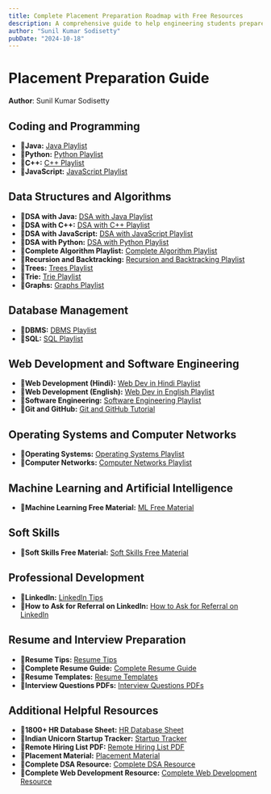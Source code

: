 ```yaml
---
title: Complete Placement Preparation Roadmap with Free Resources  
description: A comprehensive guide to help engineering students prepare for placements, with a focus on technical skills, coding, projects, and professional development. Includes free resources for each section.  
author: "Sunil Kumar Sodisetty"  
pubDate: "2024-10-18"
---
```



# Placement Preparation Guide

**Author**: Sunil Kumar Sodisetty  


## Coding and Programming

- **📌Java:** [Java Playlist](https://www.youtube.com/watch?v=bm0OyhwFDuY&list=PLsyeobzWxl7pe_IiTfNyr55kwJPWbgxB5)
- **📌Python:** [Python Playlist](https://www.youtube.com/watch?v=7wnove7K-ZQ&list=PLu0W_9lII9agwh1XjRt242xIpHhPT2llg)
- **📌C++:** [C++ Playlist](https://www.youtube.com/watch?v=z9bZufPHFLU&list=PLfqMhTWNBTe0b2nM6JHVCnAkhQRGiZMSJ)
- **📌JavaScript:** [JavaScript Playlist](https://www.youtube.com/watch?v=ER9SspLe4Hg&list=PLu0W_9lII9ahR1blWXxgSlL4y9iQBnLpR)

## Data Structures and Algorithms

- **📌DSA with Java:** [DSA with Java Playlist](https://www.youtube.com/watch?v=6iCHf7OZn6c&list=PL6Zs6LgrJj3tDXv8a_elC6eT_4R5gfX4d)
- **📌DSA with C++:** [DSA with C++ Playlist](https://www.youtube.com/watch?v=WQoB2z67hvY&list=PLDzeHZWIZsTryvtXdMr6rPh4IDexB5NIA)
- **📌DSA with JavaScript:** [DSA with JavaScript Playlist](https://www.youtube.com/watch?v=poGEVboh9Rw&list=PLC3y8-rFHvwg6nsAOfC5Is18KB2DrVOJy)
- **📌DSA with Python:** [DSA with Python Playlist](https://www.youtube.com/watch?v=8e_PwxYGZrA&list=PLzgPDYo_3xukPJdH6hVQ6Iic7KiJuoA-l&index=1)
- **📌Complete Algorithm Playlist:** [Complete Algorithm Playlist](https://www.youtube.com/watch?v=0IAPZzGSbME&list=PLDN4rrl48XKpZkf03iYFl-O29szjTrs_O)
- **📌Recursion and Backtracking:** [Recursion and Backtracking Playlist](https://www.youtube.com/watch?v=yVdKa8dnKiE&list=PLgUwDviBIf0rGlzIn_7rsaR2FQ5e6ZOL9)
- **📌Trees:** [Trees Playlist](https://www.youtube.com/watch?v=_ANrF3FJm7I&list=PLJ_vPQ_vraNz90tiB1HNgUWjivW07RcXC)
- **📌Trie:** [Trie Playlist](https://www.youtube.com/watch?v=dBGUmUQhjaM&list=PLgUwDviBIf0pcIDCZnxhv0LkHf5KzG9zp)
- **📌Graphs:** [Graphs Playlist](https://www.youtube.com/watch?v=M3_pLsDdeuU&list=PLgUwDviBIf0oE3gA41TKO2H5bHpPd7fzn)

## Database Management

- **📌DBMS:** [DBMS Playlist](https://www.youtube.com/watch?v=wjfeGxqAQOY&list=PLrjkTql3jnm-CLxHftqLgkrZbM8fUt0vn)
- **📌SQL:** [SQL Playlist](https://www.youtube.com/watch?v=323H_mOOWQ4&list=PLxCzCOWd7aiHqU4HKL7-SITyuSIcD93id)

## Web Development and Software Engineering

- **📌Web Development (Hindi):** [Web Dev in Hindi Playlist](https://www.youtube.com/watch?v=6mbwJ2xhgzM&list=PLu0W_9lII9agiCUZYRsvtGTXdxkzPyItg)
- **📌Web Development (English):** [Web Dev in English Playlist](https://www.youtube.com/watch?v=gQojMIhELvM&list=PLoYCgNOIyGAB_8_iq1cL8MVeun7cB6eNc)
- **📌Software Engineering:** [Software Engineering Playlist](https://www.youtube.com/watch?v=FN_HSCp7ctw&list=PLmXKhU9FNesTrw7n8ouPsSLEcduRlENHr)
- **📌Git and GitHub:** [Git and GitHub Tutorial](https://www.youtube.com/watch?v=apGV9Kg7ics)

## Operating Systems and Computer Networks

- **📌Operating Systems:** [Operating Systems Playlist](https://www.youtube.com/watch?v=vBURTt97EkA&list=PLBlnK6fEyqRiVhbXDGLXDk_OQAeuVcp2O)
- **📌Computer Networks:** [Computer Networks Playlist](https://www.youtube.com/watch?v=VwN91x5i25g&list=PLBlnK6fEyqRgMCUAG0XRw78UA8qnv6jEx)

## Machine Learning and Artificial Intelligence

- **📌Machine Learning Free Material:** [ML Free Material](https://www.youtube.com/watch?v=GwIo3gDZCVQ)

## Soft Skills

- **📌Soft Skills Free Material:** [Soft Skills Free Material](https://www.youtube.com/watch?v=x60GHpQ8gJk&list=PLWPirh4EWFpFIElSxplDlEhRDZHkBD-0n)

## Professional Development

- **📌LinkedIn:** [LinkedIn Tips](https://www.youtube.com/watch?v=S3qx4rt_Enk)
- **📌How to Ask for Referral on LinkedIn:** [How to Ask for Referral on LinkedIn](https://dev.to/avinash201199/how-to-ask-for-a-referral-on-linkedin-1g7e)

## Resume and Interview Preparation

- **📌Resume Tips:** [Resume Tips](https://www.youtube.com/watch?v=y8YH0Qbu5h4)
- **📌Complete Resume Guide:** [Complete Resume Guide](https://drive.google.com/file/d/1cT_brbJ80A_aVq4QdR4jDlRB06UFcyYy/view?usp=sharing)
- **📌Resume Templates:** [Resume Templates](https://github.com/avinash201199/Resume-Templates)
- **📌Interview Questions PDFs:** [Interview Questions PDFs](https://github.com/avinash201199/Interviews-Resources)

## Additional Helpful Resources

- **📌1800+ HR Database Sheet:** [HR Database Sheet](https://docs.google.com/spreadsheets/d/10vTc-ciY1srOmaVDAy3xeJpdMLvKh40YOgERlEMFPrc/edit#gid=0)
- **📌Indian Unicorn Startup Tracker:** [Startup Tracker](https://docs.google.com/spreadsheets/d/1HdZtj6Z7Gh_boh0qHa-3n-FkGWEgkZ7juN5P3veFRDY/edit#gid=0)
- **📌Remote Hiring List PDF:** [Remote Hiring List PDF](https://drive.google.com/file/d/1nxlDv2x0NuIwf40NstdCV3qTIsDd5SvY/view?usp=share_link)
- **📌Placement Material:** [Placement Material](https://drive.google.com/drive/folders/1SkCOcAS0Kqvuz-MJkkjbFr1GSue6Ms6m)
- **📌Complete DSA Resource:** [Complete DSA Resource](https://drive.google.com/file/d/1uvQy3xNg48sJ1nFClwDZiNUBoqd8Noyd/view?usp=share_link)
- **📌Complete Web Development Resource:** [Complete Web Development Resource](https://drive.google.com/file/d/1ygTTQyxMN-TiYihBZuAmL_HtTPXjnEoP/view?usp=share_link)
